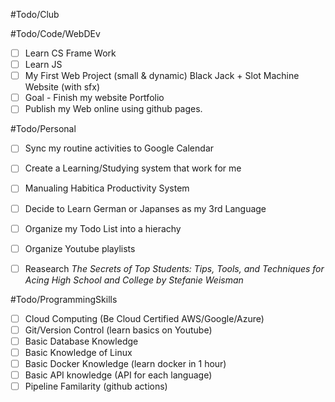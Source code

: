 #Todo/Club




#Todo/Code/WebDEv
- [ ] Learn CS Frame Work
- [ ] Learn JS
- [ ] My First Web Project (small & dynamic)
	Black Jack + Slot Machine Website (with sfx)
- [ ] Goal - Finish my website Portfolio
- [ ] Publish my Web online using github pages.

#Todo/Personal
- [ ] Sync my routine activities to Google Calendar
- [ ] Create a Learning/Studying system that work for me
- [ ] Manualing Habitica Productivity System
- [ ] Decide to Learn German or Japanses as my 3rd Language 
- [ ] Organize my Todo List into a hierachy
- [ ] Organize Youtube playlists
- [ ] Reasearch *The Secrets of Top Students: Tips, Tools, and Techniques for Acing High School and College by Stefanie Weisman* 


#Todo/ProgrammingSkills
- [ ] Cloud Computing (Be Cloud Certified AWS/Google/Azure)
- [ ] Git/Version Control (learn basics on Youtube)
- [ ] Basic Database Knowledge 
- [ ] Basic Knowledge of Linux
- [ ] Basic Docker Knowledge (learn docker in 1 hour)
- [ ] Basic API knowledge  (API for each language)
- [ ] Pipeline Familarity (github actions)